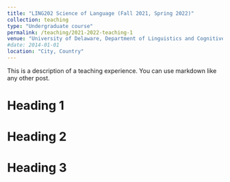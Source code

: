 ```yaml
---
title: "LING202 Science of Language (Fall 2021, Spring 2022)"
collection: teaching
type: "Undergraduate course"
permalink: /teaching/2021-2022-teaching-1
venue: "University of Delaware, Department of Linguistics and Cognitive Science"
#date: 2014-01-01
location: "City, Country"
---
```


This is a description of a teaching experience. You can use markdown like any other post.

Heading 1
======

Heading 2
======

Heading 3
======
